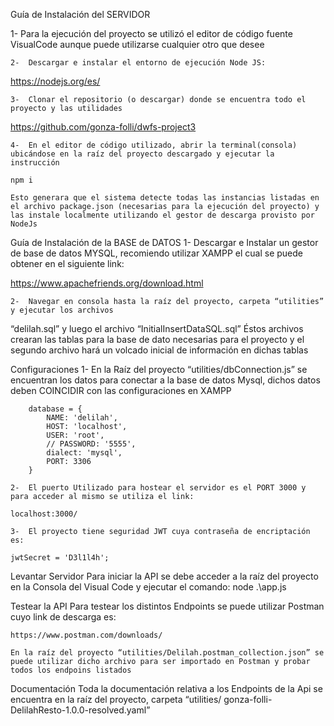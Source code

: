 Guía de Instalación del SERVIDOR

1-	Para la ejecución del proyecto se utilizó el editor de código fuente VisualCode aunque puede utilizarse cualquier otro que desee

    2-	Descargar e instalar el entorno de ejecución Node JS:
https://nodejs.org/es/

    3-	Clonar el repositorio (o descargar) donde se encuentra todo el proyecto y las utilidades
https://github.com/gonza-folli/dwfs-project3

    4-	En el editor de código utilizado, abrir la terminal(consola) ubicándose en la raíz del proyecto descargado y ejecutar la instrucción

    npm i

	Esto generara que el sistema detecte todas las instancias listadas en el archivo package.json (necesarias para la ejecución del proyecto) y las instale localmente utilizando el gestor de descarga provisto por NodeJs

Guía de Instalación de la BASE de DATOS
    1-	Descargar e Instalar un gestor de base de datos MYSQL, recomiendo utilizar XAMPP el cual se puede obtener en el siguiente link:

https://www.apachefriends.org/download.html

    2-	Navegar en consola hasta la raíz del proyecto, carpeta “utilities” y ejecutar los archivos
“delilah.sql” y luego el archivo “InitialInsertDataSQL.sql” Éstos archivos crearan las tablas para la base de dato necesarias para el proyecto y el segundo archivo hará un volcado inicial de información en dichas tablas

Configuraciones
    1-	En la Raíz del proyecto “utilities/dbConnection.js” se encuentran los datos para conectar a la base de datos Mysql, dichos datos deben COINCIDIR con las configuraciones en XAMPP 

        database = {
            NAME: 'delilah',
            HOST: 'localhost',
            USER: 'root',
            // PASSWORD: '5555',
            dialect: 'mysql',
            PORT: 3306
        }

    2-	El puerto Utilizado para hostear el servidor es el PORT 3000 y para acceder al mismo se utiliza el link:

    localhost:3000/

    3-	El proyecto tiene seguridad JWT cuya contraseña de encriptación es:

    jwtSecret = 'D3l1l4h';

Levantar Servidor
    Para iniciar la API se debe acceder a la raíz del proyecto en la Consola del Visual Code y ejecutar el comando: 
    node  .\app.js

Testear la API
    Para testear los distintos Endpoints se puede utilizar Postman cuyo link de descarga es: 

    https://www.postman.com/downloads/

    En la raíz del proyecto “utilities/Delilah.postman_collection.json” se puede utilizar dicho archivo para ser importado en Postman y probar todos los endpoins listados

Documentación
    Toda la documentación relativa a los Endpoints de la Api se encuentra en la raíz del proyecto, carpeta “utilities/ gonza-folli-DelilahResto-1.0.0-resolved.yaml”
